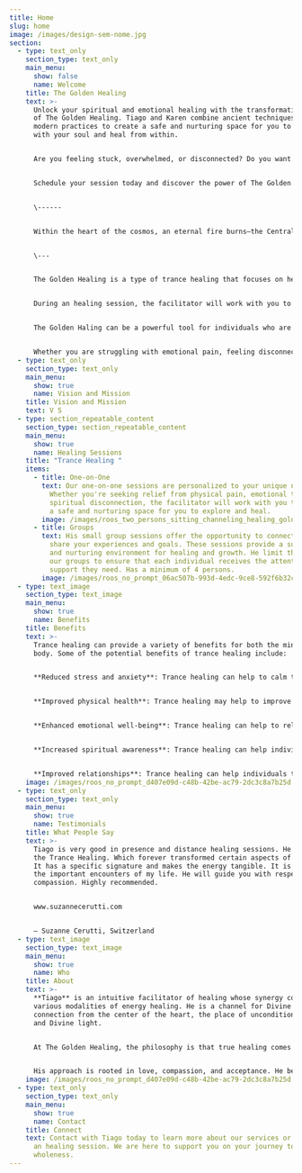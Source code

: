 ```yaml
---
title: Home
slug: home
image: /images/design-sem-nome.jpg
section:
  - type: text_only
    section_type: text_only
    main_menu:
      show: false
      name: Welcome
    title: The Golden Healing
    text: >-
      Unlock your spiritual and emotional healing with the transformative power
      of The Golden Healing. Tiago and Karen combine ancient techniques with
      modern practices to create a safe and nurturing space for you to connect
      with your soul and heal from within.


      Are you feeling stuck, overwhelmed, or disconnected? Do you want to experience deep inner peace, clarity, and joy? Then, Soul Healing is for you. Whether you're looking for one-on-one sessions or small group sessions, he is here to support you on your journey to wholeness.


      Schedule your session today and discover the power of The Golden Healing.


      \------


      Within the heart of the cosmos, an eternal fire burns—the Central Sun. It radiates an essence of pure Golden Light energy that transcends time and space, carrying with it the wisdom of the Universe. We create a safe and nurturing space where we tap into this cosmic reservoir to infuse you with transformative light, rekindling your inner radiance and realigning you.


      \---


      The Golden Healing is a type of trance healing that focuses on healing the soul or spirit. It involves connecting with the deeper parts of the self and working to release any blockages or negative energy that may be holding you back.


      During an healing session, the facilitator will work with you to help you connect with your higher self and gain a deeper understanding of your spiritual journey. Through guided meditation and visualization, you will be able to explore your inner landscape and work towards releasing any negative emotions or beliefs that may be weighing you down.


      The Golden Haling can be a powerful tool for individuals who are looking to deepen their spiritual practice or gain a greater understanding of their purpose in life. It can help you to connect with your true self and live a more authentic and fulfilling life.


      Whether you are struggling with emotional pain, feeling disconnected from your spirituality, or simply looking for a way to deepen your understanding of yourself and the world around you, soul healing can help. It is a safe and supportive space where you can explore your inner world and work towards healing and transformation.
  - type: text_only
    section_type: text_only
    main_menu:
      show: true
      name: Vision and Mission
    title: Vision and Mission
    text: V S
  - type: section_repeatable_content
    section_type: section_repeatable_content
    main_menu:
      show: true
      name: Healing Sessions
    title: "Trance Healing "
    items:
      - title: One-on-One
        text: Our one-on-one sessions are personalized to your unique needs and goals.
          Whether you're seeking relief from physical pain, emotional trauma, or
          spiritual disconnection, the facilitator will work with you to create
          a safe and nurturing space for you to explore and heal.
        image: /images/roos_two_persons_sitting_channeling_healing_golden_light_c4ba8935-207a-4d9c-80f3-0b811e399004.png
      - title: Groups
        text: His small group sessions offer the opportunity to connect with others who
          share your experiences and goals. These sessions provide a supportive
          and nurturing environment for healing and growth. He limit the size of
          our groups to ensure that each individual receives the attention and
          support they need. Has a minimum of 4 persons.
        image: /images/roos_no_prompt_06ac507b-993d-4edc-9ce8-592f6b32c12e.png
  - type: text_image
    section_type: text_image
    main_menu:
      show: true
      name: Benefits
    title: Benefits
    text: >-
      Trance healing can provide a variety of benefits for both the mind and
      body. Some of the potential benefits of trance healing include:


      **Reduced stress and anxiety**: Trance healing can help to calm the mind and reduce feelings of stress and anxiety. This can lead to a greater sense of relaxation and inner peace.


      **Improved physical health**: Trance healing may help to improve physical health by reducing pain and inflammation in the body. It may also help to boost the immune system and improve overall energy levels.


      **Enhanced emotional well-being**: Trance healing can help to release emotional blockages and promote a greater sense of emotional well-being. It can help individuals to feel more connected to their emotions and develop a deeper understanding of themselves.


      **Increased spiritual awareness**: Trance healing can help individuals to connect with their spirituality and gain a deeper understanding of their place in the universe. It can promote feelings of interconnectedness and oneness with all beings.


      **Improved relationships**: Trance healing can help individuals to develop a greater sense of empathy and understanding towards others, leading to improved relationships and communication.
    image: /images/roos_no_prompt_d407e09d-c48b-42be-ac79-2dc3c8a7b25d.png
  - type: text_only
    section_type: text_only
    main_menu:
      show: true
      name: Testimonials
    title: What People Say
    text: >-
      Tiago is very good in presence and distance healing sessions. He taught me
      the Trance Healing. Which forever transformed certain aspects of my life.
      It has a specific signature and makes the energy tangible. It is one of
      the important encounters of my life. He will guide you with respect and
      compassion. Highly recommended. 


      www.suzannecerutti.com


      — Suzanne Cerutti, Switzerland
  - type: text_image
    section_type: text_image
    main_menu:
      show: true
      name: Who
    title: About
    text: >-
      **Tiago** is an intuitive facilitator of healing whose synergy comes from
      various modalities of energy healing. He is a channel for Divine
      connection from the center of the heart, the place of unconditional love
      and Divine light. 


      At The Golden Healing, the philosophy is that true healing comes from within and his works with individuals to help them unlock their inner wisdom, connect with their soul, and cultivate a deep sense of inner peace and joy.


      His approach is rooted in love, compassion, and acceptance. He believe that everyone has the power to heal themselves and that he is simply here to facilitate and support you on your journey.
    image: /images/roos_no_prompt_d407e09d-c48b-42be-ac79-2dc3c8a7b25d.png
  - type: text_only
    section_type: text_only
    main_menu:
      show: true
      name: Contact
    title: Connect
    text: Contact with Tiago today to learn more about our services or to schedule
      an healing session. We are here to support you on your journey to
      wholeness.
---
```

